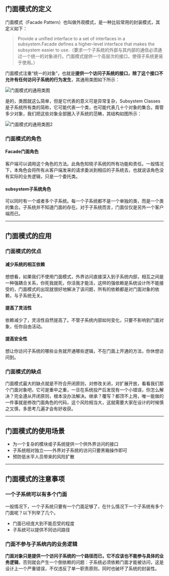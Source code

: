 ## 门面模式的定义
门面模式（Facade Pattern）也叫做外观模式，是一种比较常用的封装模式，其定义如下：
>Provide a unified interface to a set of interfaces in a subsystem.Facade defines a higher-level interface that makes the subsystem easier to use.（要求一个子系统的外部与其内部的通信必须通过一个统一的对象进行。门面模式提供一个高层次的接口，使得子系统更易于使用。）

门面模式注重“统一的对象”，也就是**提供一个访问子系统的接口，除了这个接口不允许有任何访问子系统的行为发生**，其通用类图如下所示：

![门面模式的通用类图](https://gitee.com/uploads/images/2018/0507/150746_c0168124_737082.png "门面模式的通用类图")

是的，类图就这么简单，但是它代表的意义可是异常复杂，Subsystem Classes是子系统所有类的简称，它可能代表一个类，也可能代表几十个对象的集合。甭管多少对象，我们把这些对象全部圈入子系统的范畴，其结构如图所示：

![门面模式的通用类图2](https://gitee.com/uploads/images/2018/0507/151000_3e3f1c30_737082.png "门面模式的通用类图2")

### 门面模式的角色
#### Facade门面角色
客户端可以调用这个角色的方法。此角色知晓子系统的所有功能和责任。一般情况下，本角色会将所有从客户端发来的请求委派到相应的子系统去，也就说该角色没有实际的业务逻辑，只是一个委托类。

#### subsystem子系统角色
可以同时有一个或者多个子系统。每一个子系统都不是一个单独的类，而是一个类的集合。子系统并不知道门面的存在。对于子系统而言，门面仅仅是另外一个客户端而已。

---

## 门面模式的应用
### 门面模式的优点
#### 减少系统的相互依赖
想想看，如果我们不使用门面模式，外界访问直接深入到子系统内部，相互之间是一种强耦合关系，你死我就死，你活我才能活，这样的强依赖是系统设计所不能接受的，门面模式的出现就很好地解决了该问题，所有的依赖都是对门面对象的依赖，与子系统无关。

#### 提高了灵活性
依赖减少了，灵活性自然提高了。不管子系统内部如何变化，只要不影响到门面对象，任你自由活动。

#### 提高安全性
想让你访问子系统的哪些业务就开通哪些逻辑，不在门面上开通的方法，你休想访问到。

### 门面模式的缺点
门面模式最大的缺点就是不符合开闭原则，对修改关闭，对扩展开放，看看我们那个门面对象吧，它可是重中之重，一旦在系统投产后发现有一个小错误，你怎么解决？完全遵从开闭原则，根本没办法解决。继承？覆写？都顶不上用，唯一能做的一件事就是修改门面角色的代码，这个风险相当大，这就需要大家在设计的时候慎之又慎，多思考几遍才会有好收获。

---

## 门面模式的使用场景
- 为一个复杂的模块或子系统提供一个供外界访问的接口
- 子系统相对独立——外界对子系统的访问只要黑箱操作即可
- 预防低水平人员带来的风险扩散

---

## 门面模式的注意事项
### 一个子系统可以有多个门面
一般情况下，一个子系统只要有一个门面足够了，在什么情况下一个子系统有多个门面呢？以下列举了几个。
- 门面已经庞大到不能忍受的程度
- 子系统可以提供不同访问路径

### 门面不参与子系统内的业务逻辑
**门面对象只是提供一个访问子系统的一个路径而已，它不应该也不能参与具体的业务逻辑**，否则就会产生一个倒依赖的问题：子系统必须依赖门面才能被访问，这是设计上一个严重错误，不仅违反了单一职责原则，同时也破坏了系统的封装性。
